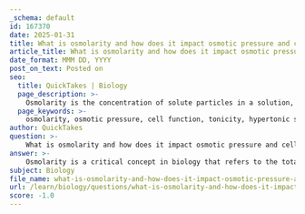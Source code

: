 ```yaml
---
_schema: default
id: 167370
date: 2025-01-31
title: What is osmolarity and how does it impact osmotic pressure and cell function?
article_title: What is osmolarity and how does it impact osmotic pressure and cell function?
date_format: MMM DD, YYYY
post_on_text: Posted on
seo:
  title: QuickTakes | Biology
  page_description: >-
    Osmolarity is the concentration of solute particles in a solution, crucial for understanding osmotic pressure, tonicity, and their effects on cell function and health.
  page_keywords: >-
    osmolarity, osmotic pressure, cell function, tonicity, hypertonic solutions, hypotonic solutions, isotonic solutions, osmosis, solute concentration, extracellular fluids, red blood cells, plant cells, cellular homeostasis, cell shape, water movement
author: QuickTakes
question: >-
    What is osmolarity and how does it impact osmotic pressure and cell function?
answer: >-
    Osmolarity is a critical concept in biology that refers to the total concentration of solute particles in a solution, expressed in osmoles per liter (osmol/L). It plays a significant role in determining the tonicity of a solution, which in turn affects the movement of water across cell membranes through the process of osmosis.\n\n### Impact of Osmolarity on Osmotic Pressure and Cell Function\n\n1. **Osmotic Pressure**: Osmolarity directly influences osmotic pressure, which is the pressure required to prevent the flow of water across a semipermeable membrane. A solution with high osmolarity exerts a greater osmotic pressure, drawing water towards it. This is crucial for maintaining cell shape and function, as cells are often surrounded by extracellular fluids with varying osmolarities.\n\n2. **Tonicity**: Tonicity describes how an extracellular solution can affect the volume of a cell by influencing osmosis. There are three main types of tonicity based on osmolarity:\n   - **Hypertonic Solutions**: These have a higher osmolarity than the cytosol of the cell. When a cell is placed in a hypertonic solution, water moves out of the cell to the area of higher solute concentration, leading to cell shrinkage (crenation).\n   - **Hypotonic Solutions**: These have a lower osmolarity than the cytosol. In this scenario, water moves into the cell, causing it to swell and potentially burst (lysis) if the influx is excessive.\n   - **Isotonic Solutions**: These have equal osmolarity to the cytosol, resulting in no net movement of water. Water enters and exits the cell at the same rate, maintaining cell volume.\n\n3. **Cell Function**: The osmolarity of the surrounding environment can significantly impact cellular functions. For example:\n   - In a hypertonic environment, cells may lose water and become dehydrated, impairing metabolic processes and potentially leading to cell death.\n   - In a hypotonic environment, excessive water intake can disrupt cellular homeostasis and lead to swelling or bursting of cells, which can also be detrimental to cell function.\n\n### Biological Examples of Osmosis\n- **Red Blood Cells**: When placed in a hypertonic solution (e.g., saline), red blood cells will shrink as water exits the cells. Conversely, in a hypotonic solution (e.g., distilled water), they will swell and may burst.\n- **Plant Cells**: In a hypotonic environment, plant cells become turgid (firm) due to water entering the cell, which is essential for maintaining structural integrity. In a hypertonic environment, plant cells lose water, leading to plasmolysis, where the cell membrane pulls away from the cell wall.\n\nIn summary, osmolarity is a vital factor that influences osmotic pressure and, consequently, the behavior of cells in different environments. Understanding osmolarity and its effects on tonicity is essential for comprehending various physiological processes and maintaining cellular health.
subject: Biology
file_name: what-is-osmolarity-and-how-does-it-impact-osmotic-pressure-and-cell-function.md
url: /learn/biology/questions/what-is-osmolarity-and-how-does-it-impact-osmotic-pressure-and-cell-function
score: -1.0
---
```


&nbsp;